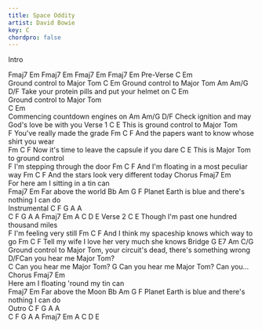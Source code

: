 ```yaml
---
title: Space Oddity
artist: David Bowie
key: C
chordpro: false
---
```

Intro
    
Fmaj7  Em  Fmaj7  Em
Fmaj7  Em  Fmaj7  Em
Pre-Verse
C                         Em            
  Ground control to Major Tom 
C                         Em 
  Ground control to Major Tom
Am          Am/G              D/F  Take your protein pills and put your helmet on
C                         Em           
  Ground control to Major Tom    
C                              Em       
  Commencing countdown engines on
Am        Am/G           D/F  Check ignition and may God's love be with you
Verse 1
C                                E
This is ground control to Major Tom      
                         F
You've really made the grade
        Fm              C                    F
And the papers want to know whose shirt you wear     
         Fm                 C              F
Now it's time to leave the capsule if you dare
  C                              E
This is Major Tom to ground control      
                          F
I'm stepping through the door
         Fm            C             F
And I'm floating in a most peculiar way
         Fm              C           F
And the stars look very different today
Chorus
    Fmaj7     Em                     
For here am I sitting in a tin can   
Fmaj7         Em
Far above the world
Bb              Am               G             F
Planet Earth is blue and there's nothing I can do   
Instrumental
C F G A A         
C F G A A 
Fmaj7 Em  A  C  D  E
Verse 2
C                                      E 
Though I'm past one hundred thousand miles    
                   F
I'm feeling very still
       Fm                 C                  F
And I think my spaceship knows which way to go
         Fm              C             F
Tell my wife I love her very much she knows
Bridge
G                 E7              Am                      C/G
Ground control to Major Tom, your circuit's dead, there's something wrong
        D/FCan you hear me Major Tom?  
        C 
Can you hear me Major Tom?
        G
Can you hear me Major Tom? Can you...
Chorus
Fmaj7     Em                    
Here am I floating 'round my tin can   
Fmaj7         Em
Far above the Moon
Bb              Am               G             F
Planet Earth is blue and there's nothing I can do   
Outro
C F G A A         
C F G A A 
Fmaj7 Em  A  C  D  E
